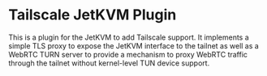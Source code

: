 # Tailscale JetKVM Plugin
This is a plugin for the JetKVM to add Tailscale support. It implements a simple TLS proxy to expose the JetKVM interface to the tailnet as well as a WebRTC TURN server to provide a mechanism to proxy WebRTC traffic through the tailnet without kernel-level TUN device support.